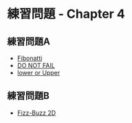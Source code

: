 # 練習問題 - Chapter 4

## 練習問題A

- [Fibonatti](fibonatti)
- [DO NOT FAIL](do-not-fail)
- [lower or Upper](lower-or-upper)

## 練習問題B

- [Fizz-Buzz 2D](fizz-buzz-2d)
